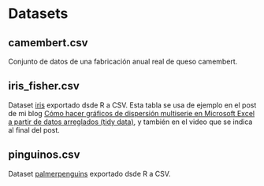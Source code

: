 # Datasets
## camembert.csv
Conjunto de datos de una fabricación anual real de queso camembert.
## iris_fisher.csv
Dataset [iris](https://es.wikipedia.org/wiki/Conjunto_de_datos_flor_iris) exportado dsde R a CSV. Esta tabla se usa de ejemplo en el post de mi blog [Cómo hacer gráficos de dispersión multiserie en Microsoft Excel a partir de datos arreglados (tidy data)](https://juanriera.github.io/blog/posts/excel-xy/), y también en el video que se indica al final del post.
## pinguinos.csv
Dataset [palmerpenguins](https://allisonhorst.github.io/palmerpenguins/) exportado dsde R a CSV. 


